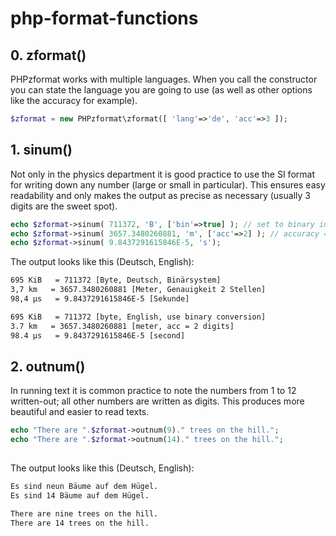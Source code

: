# php-format-functions

## 0. zformat() ##

PHPzformat works with multiple languages. When you call the constructor you can state the language you are going to use (as well as other options like the accuracy for example).  

```php
$zformat = new PHPzformat\zformat([ 'lang'=>'de', 'acc'=>3 ]);
```


## 1. sinum() ##

Not only in the physics department it is good practice to use the SI format for writing down any number (large or small in particular). This ensures easy readability and only makes the output as precise as necessary (usually 3 digits are the sweet spot).  

```php
echo $zformat->sinum( 711372, 'B', ['bin'=>true] ); // set to binary instead of SI prefixes
echo $zformat->sinum( 3657.3480260881, 'm', ['acc'=>2] ); // accuracy = 2 digits 
echo $zformat->sinum( 9.8437291615846E-5, 's'); 
```

The output looks like this (Deutsch, English):

```html
695 KiB   = 711372 [Byte, Deutsch, Binärsystem]
3,7 km   = 3657.3480260881 [Meter, Genauigkeit 2 Stellen]
98,4 µs   = 9.8437291615846E-5 [Sekunde]
```
```html
695 KiB   = 711372 [byte, English, use binary conversion]
3.7 km   = 3657.3480260881 [meter, acc = 2 digits]
98.4 µs   = 9.8437291615846E-5 [second]
```


## 2. outnum() ##

In running text it is common practice to note the numbers from 1 to 12 written-out; all other numbers are written as digits. This produces more beautiful and easier to read texts. 

```php
echo "There are ".$zformat->outnum(9)." trees on the hill.";
echo "There are ".$zformat->outnum(14)." trees on the hill.";
    
```

The output looks like this (Deutsch, English):

```html
Es sind neun Bäume auf dem Hügel.
Es sind 14 Bäume auf dem Hügel.
``` 
```html
There are nine trees on the hill.
There are 14 trees on the hill.
```
